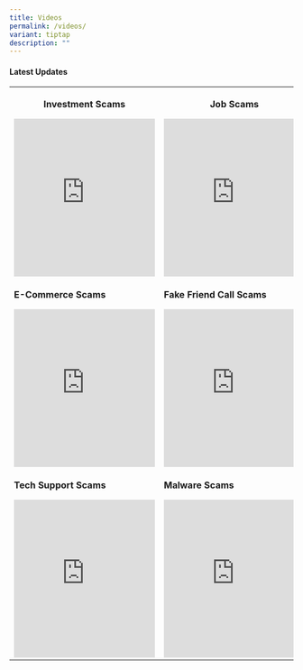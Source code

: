 ```yaml
---
title: Videos
permalink: /videos/
variant: tiptap
description: ""
---
```

<h4><strong>Latest Updates</strong></h4>
<table style="minWidth: 75px">
<colgroup>
<col>
<col>
<col>
</colgroup>
<tbody>
<tr>
<th rowspan="1" colspan="1">
<p><strong>Investment Scams</strong>
</p>
<div class="iframe-wrapper">
<iframe height="280" width="250" allowfullscreen="true" frameborder="0" src="https://www.youtube.com/embed/8rIsm809gmA"></iframe>
</div>
</th>
<th rowspan="1" colspan="1">
<p><strong>Job Scams</strong>
</p>
<div class="iframe-wrapper">
<iframe height="280" width="250" allowfullscreen="true" frameborder="0" src="https://www.youtube.com/embed/vCkRkup2NUw"></iframe>
</div>
</th>
<th rowspan="1" colspan="1">
<p><strong>Impersonation Scams</strong>
</p>
<div class="iframe-wrapper">
<iframe height="280" width="250" allowfullscreen="true" frameborder="0" src="https://www.youtube.com/embed/VOVsUXBxXNY"></iframe>
</div>
</th>
</tr>
<tr>
<td rowspan="1" colspan="1">
<p><strong>E-Commerce Scams</strong>
</p>
<div class="iframe-wrapper">
<iframe height="280" width="250" allowfullscreen="true" frameborder="0" src="https://www.youtube.com/embed/lPmPEFw9E-4"></iframe>
</div>
</td>
<td rowspan="1" colspan="1">
<p><strong>Fake Friend Call Scams</strong>
</p>
<div class="iframe-wrapper">
<iframe height="280" width="250" allowfullscreen="true" frameborder="0" src="https://www.youtube.com/embed/tVgveYaj2pI"></iframe>
</div>
</td>
<td rowspan="1" colspan="1">
<p><strong>Phishing Scams</strong>
</p>
<div class="iframe-wrapper">
<iframe height="280" width="250" allowfullscreen="true" frameborder="0" src="https://www.youtube.com/embed/hNOWDEoXAYs"></iframe>
</div>
</td>
</tr>
<tr>
<td rowspan="1" colspan="1">
<p><strong>Tech Support Scams</strong>
</p>
<div class="iframe-wrapper">
<iframe height="280" width="250" allowfullscreen="true" frameborder="0" src="https://www.youtube.com/embed/HDaHv_bgxS8"></iframe>
</div>
</td>
<td rowspan="1" colspan="1">
<p><strong>Malware Scams</strong>
</p>
<div class="iframe-wrapper">
<iframe height="280" width="250" allowfullscreen="true" frameborder="0" src="https://www.youtube.com/embed/Pdk3yEcs7FM"></iframe>
</div>
</td>
<td rowspan="1" colspan="1">
<p><strong>Money Mule</strong>
</p>
<div class="iframe-wrapper">
<iframe height="280" width="250" allowfullscreen="true" frameborder="0" src="https://www.youtube.com/embed/yA72z-zZHNY"></iframe>
</div>
</td>
</tr>
</tbody>
</table>
<p></p>